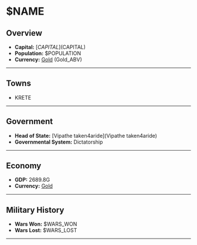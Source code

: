 # $NAME

## Overview

- **Capital:** [$CAPITAL]($CAPITAL)
- **Population:** $POPULATION
- **Currency:** [Gold](Gold) (Gold_ABV)

---

## Towns

- KRETE

---

## Government

- **Head of State:** [Vipathe taken4aride](Vipathe taken4aride)
- **Governmental System:** Dictatorship

---

## Economy

- **GDP:** 2689.8G
- **Currency:** [Gold](Gold)

---

## Military History

- **Wars Won:** $WARS_WON
- **Wars Lost:** $WARS_LOST

---


